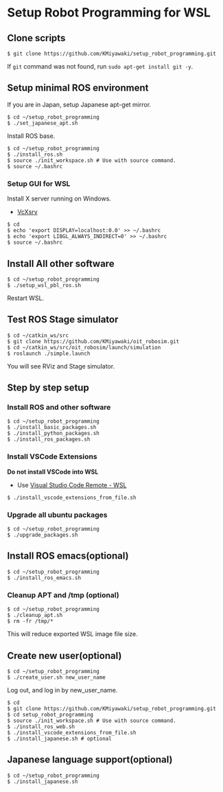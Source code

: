 # Setup Robot Programming for WSL

## Clone scripts

```shell
$ git clone https://github.com/KMiyawaki/setup_robot_programming.git
```

If `git` command was not found, run `sudo apt-get install git -y`.

## Setup minimal ROS environment

If you are in Japan, setup Japanese apt-get mirror.

```shell
$ cd ~/setup_robot_programming
$ ./set_japanese_apt.sh
```

Install ROS base.

```shell
$ cd ~/setup_robot_programming
$ ./install_ros.sh
$ source ./init_workspace.sh # Use with source command.
$ source ~/.bashrc
```

### Setup GUI for WSL

Install X server running on Windows.

- [VcXsrv](https://sourceforge.net/projects/vcxsrv/)

```shell
$ cd
$ echo 'export DISPLAY=localhost:0.0' >> ~/.bashrc
$ echo 'export LIBGL_ALWAYS_INDIRECT=0' >> ~/.bashrc
$ source ~/.bashrc
```

## Install All other software

```shell
$ cd ~/setup_robot_programming
$ ./setup_wsl_pbl_ros.sh
```

Restart WSL.

## Test ROS Stage simulator

```shell
$ cd ~/catkin_ws/src
$ git clone https://github.com/KMiyawaki/oit_robosim.git
$ cd ~/catkin_ws/src/oit_robosim/launch/simulation
$ roslaunch ./simple.launch
```

You will see RViz and Stage simulator.

## Step by step setup

### Install ROS and other software

```shell
$ cd ~/setup_robot_programming
$ ./install_basic_packages.sh
$ ./install_python_packages.sh
$ ./install_ros_packages.sh
```

### Install VSCode Extensions

**Do not install VSCode into WSL**

- Use [Visual Studio Code Remote - WSL](https://code.visualstudio.com/docs/remote/wsl)

```shell
$ ./install_vscode_extensions_from_file.sh
```

### Upgrade all ubuntu packages

```shell
$ cd ~/setup_robot_programming
$ ./upgrade_packages.sh
```

## Install ROS emacs(optional)

```shell
$ cd ~/setup_robot_programming
$ ./install_ros_emacs.sh
```

### Cleanup APT and /tmp (optional)

```shell
$ cd ~/setup_robot_programming
$ ./cleanup_apt.sh
$ rm -fr /tmp/*
```

This will reduce exported WSL image file size.

## Create new user(optional)

```shell
$ cd ~/setup_robot_programming
$ ./create_user.sh new_user_name
```

Log out, and log in by new_user_name.

```shell
$ cd
$ git clone https://github.com/KMiyawaki/setup_robot_programming.git
$ cd setup_robot_programming
$ source ./init_workspace.sh # Use with source command.
$ ./install_ros_web.sh
$ ./install_vscode_extensions_from_file.sh
$ ./install_japanese.sh # optional
```

## Japanese language support(optional)

```shell
$ cd ~/setup_robot_programming
$ ./install_japanese.sh
```
